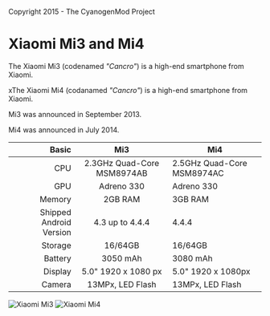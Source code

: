 Copyright 2015 - The CyanogenMod Project

Xiaomi Mi3 and Mi4
=========

The Xiaomi Mi3 (codenamed _"Cancro"_) is a high-end smartphone from Xiaomi.

xThe Xiaomi Mi4 (codanamed _"Cancro"_) is a high-end smartphone from Xiaomi.

Mi3 was announced in September 2013.

Mi4 was announced in July 2014.

Basic   | Mi3                               | Mi4
-------:|:---------------------------------:|------------------------------
CPU     | 2.3GHz Quad-Core MSM8974AB        | 2.5GHz Quad-Core MSM8974AC
GPU     | Adreno 330                        | Adreno 330
Memory  | 2GB RAM                           | 3GB RAM
Shipped Android Version | 4.3 up to 4.4.4   | 4.4.4
Storage | 16/64GB                           | 16/64GB
Battery | 3050 mAh                          | 3080 mAh
Display | 5.0" 1920 x 1080 px               | 5.0" 1920 x 1080px
Camera  | 13MPx, LED Flash                  | 13MPx, LED Flash

![Xiaomi Mi3](http://cdn.gsmarena.com/vv/reviewsimg/xiaomi-mi-3/gal/gsmarena_004.jpg "Xiaomi Mi3 in black")
![Xiaomi Mi4](http://t1.qpic.cn/mblogpic/316cf2876f6179885512/2000.jpg "Xiaomi Mi4 in white")
